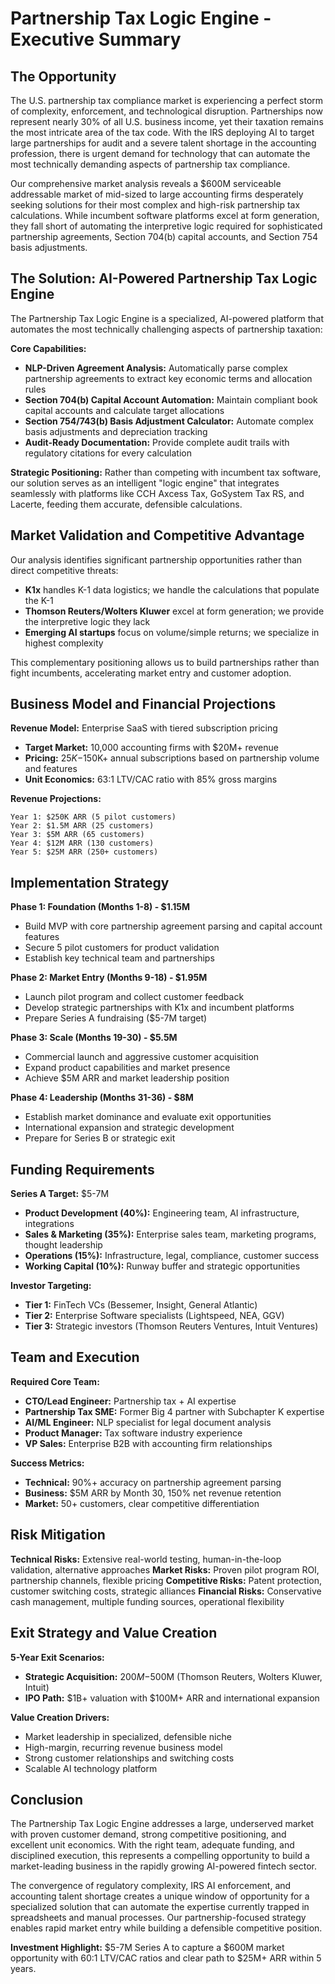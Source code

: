 # Partnership Tax Logic Engine - Executive Summary

## The Opportunity

The U.S. partnership tax compliance market is experiencing a perfect storm of complexity, enforcement, and technological disruption. Partnerships now represent nearly 30% of all U.S. business income, yet their taxation remains the most intricate area of the tax code. With the IRS deploying AI to target large partnerships for audit and a severe talent shortage in the accounting profession, there is urgent demand for technology that can automate the most technically demanding aspects of partnership tax compliance.

Our comprehensive market analysis reveals a $600M serviceable addressable market of mid-sized to large accounting firms desperately seeking solutions for their most complex and high-risk partnership tax calculations. While incumbent software platforms excel at form generation, they fall short of automating the interpretive logic required for sophisticated partnership agreements, Section 704(b) capital accounts, and Section 754 basis adjustments.

## The Solution: AI-Powered Partnership Tax Logic Engine

The Partnership Tax Logic Engine is a specialized, AI-powered platform that automates the most technically challenging aspects of partnership taxation:

**Core Capabilities:**
- **NLP-Driven Agreement Analysis:** Automatically parse complex partnership agreements to extract key economic terms and allocation rules
- **Section 704(b) Capital Account Automation:** Maintain compliant book capital accounts and calculate target allocations
- **Section 754/743(b) Basis Adjustment Calculator:** Automate complex basis adjustments and depreciation tracking
- **Audit-Ready Documentation:** Provide complete audit trails with regulatory citations for every calculation

**Strategic Positioning:**
Rather than competing with incumbent tax software, our solution serves as an intelligent "logic engine" that integrates seamlessly with platforms like CCH Axcess Tax, GoSystem Tax RS, and Lacerte, feeding them accurate, defensible calculations.

## Market Validation and Competitive Advantage

Our analysis identifies significant partnership opportunities rather than direct competitive threats:

- **K1x** handles K-1 data logistics; we handle the calculations that populate the K-1
- **Thomson Reuters/Wolters Kluwer** excel at form generation; we provide the interpretive logic they lack
- **Emerging AI startups** focus on volume/simple returns; we specialize in highest complexity

This complementary positioning allows us to build partnerships rather than fight incumbents, accelerating market entry and customer adoption.

## Business Model and Financial Projections

**Revenue Model:** Enterprise SaaS with tiered subscription pricing
- **Target Market:** 10,000 accounting firms with $20M+ revenue
- **Pricing:** $25K-$150K+ annual subscriptions based on partnership volume and features
- **Unit Economics:** 63:1 LTV/CAC ratio with 85% gross margins

**Revenue Projections:**
```
Year 1: $250K ARR (5 pilot customers)
Year 2: $1.5M ARR (25 customers)  
Year 3: $5M ARR (65 customers)
Year 4: $12M ARR (130 customers)
Year 5: $25M ARR (250+ customers)
```

## Implementation Strategy

**Phase 1: Foundation (Months 1-8) - $1.15M**
- Build MVP with core partnership agreement parsing and capital account features
- Secure 5 pilot customers for product validation
- Establish key technical team and partnerships

**Phase 2: Market Entry (Months 9-18) - $1.95M**
- Launch pilot program and collect customer feedback
- Develop strategic partnerships with K1x and incumbent platforms
- Prepare Series A fundraising ($5-7M target)

**Phase 3: Scale (Months 19-30) - $5.5M**
- Commercial launch and aggressive customer acquisition
- Expand product capabilities and market presence
- Achieve $5M ARR and market leadership position

**Phase 4: Leadership (Months 31-36) - $8M**
- Establish market dominance and evaluate exit opportunities
- International expansion and strategic development
- Prepare for Series B or strategic exit

## Funding Requirements

**Series A Target:** $5-7M
- **Product Development (40%):** Engineering team, AI infrastructure, integrations
- **Sales & Marketing (35%):** Enterprise sales team, marketing programs, thought leadership
- **Operations (15%):** Infrastructure, legal, compliance, customer success
- **Working Capital (10%):** Runway buffer and strategic opportunities

**Investor Targeting:**
- **Tier 1:** FinTech VCs (Bessemer, Insight, General Atlantic)
- **Tier 2:** Enterprise Software specialists (Lightspeed, NEA, GGV)
- **Tier 3:** Strategic investors (Thomson Reuters Ventures, Intuit Ventures)

## Team and Execution

**Required Core Team:**
- **CTO/Lead Engineer:** Partnership tax + AI expertise
- **Partnership Tax SME:** Former Big 4 partner with Subchapter K expertise  
- **AI/ML Engineer:** NLP specialist for legal document analysis
- **Product Manager:** Tax software industry experience
- **VP Sales:** Enterprise B2B with accounting firm relationships

**Success Metrics:**
- **Technical:** 90%+ accuracy on partnership agreement parsing
- **Business:** $5M ARR by Month 30, 150% net revenue retention
- **Market:** 50+ customers, clear competitive differentiation

## Risk Mitigation

**Technical Risks:** Extensive real-world testing, human-in-the-loop validation, alternative approaches
**Market Risks:** Proven pilot program ROI, partnership channels, flexible pricing
**Competitive Risks:** Patent protection, customer switching costs, strategic alliances
**Financial Risks:** Conservative cash management, multiple funding sources, operational flexibility

## Exit Strategy and Value Creation

**5-Year Exit Scenarios:**
- **Strategic Acquisition:** $200M-$500M (Thomson Reuters, Wolters Kluwer, Intuit)
- **IPO Path:** $1B+ valuation with $100M+ ARR and international expansion

**Value Creation Drivers:**
- Market leadership in specialized, defensible niche
- High-margin, recurring revenue business model
- Strong customer relationships and switching costs
- Scalable AI technology platform

## Conclusion

The Partnership Tax Logic Engine addresses a large, underserved market with proven customer demand, strong competitive positioning, and excellent unit economics. With the right team, adequate funding, and disciplined execution, this represents a compelling opportunity to build a market-leading business in the rapidly growing AI-powered fintech sector.

The convergence of regulatory complexity, IRS AI enforcement, and accounting talent shortage creates a unique window of opportunity for a specialized solution that can automate the expertise currently trapped in spreadsheets and manual processes. Our partnership-focused strategy enables rapid market entry while building a defensible competitive position.

**Investment Highlight:** $5-7M Series A to capture a $600M market opportunity with 60:1 LTV/CAC ratios and clear path to $25M+ ARR within 5 years.